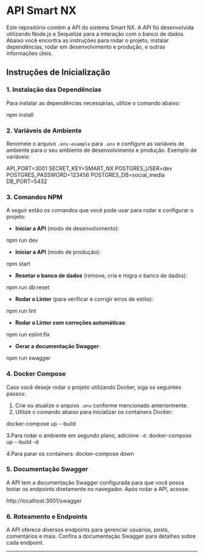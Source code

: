 # API Smart NX

Este repositório contém a API do sistema Smart NX. A API foi desenvolvida utilizando Node.js e Sequelize para a interação com o banco de dados. Abaixo você encontra as instruções para rodar o projeto, instalar dependências, rodar em desenvolvimento e produção, e outras informações úteis.

## Instruções de Inicialização

### 1. Instalação das Dependências

Para instalar as dependências necessárias, utilize o comando abaixo:

npm install

### 2. Variáveis de Ambiente

Renomeie o arquivo `.env-example` para `.env` e configure as variáveis de ambiente para o seu ambiente de desenvolvimento e produção. Exemplo de variáveis:

API_PORT=3001
SECRET_KEY=SMART_NX
POSTGRES_USER=dev
POSTGRES_PASSWORD=123456
POSTGRES_DB=social_media
DB_PORT=5432

### 3. Comandos NPM

A seguir estão os comandos que você pode usar para rodar e configurar o projeto:

- **Iniciar a API** (modo de desenvolvimento):

npm run dev

- **Iniciar a API** (modo de produção):

npm start

- **Resetar o banco de dados** (remove, cria e migra o banco de dados):

npm run db:reset

- **Rodar o Linter** (para verificar e corrigir erros de estilo):

npm run lint

- **Rodar o Linter com correções automáticas**:

npm run eslint:fix

- **Gerar a documentação Swagger**:

npm run swagger

### 4. Docker Compose

Caso você deseje rodar o projeto utilizando Docker, siga os seguintes passos:

1. Crie ou atualize o arquivo `.env` conforme mencionado anteriormente.
2. Utilize o comando abaixo para inicializar os containers Docker:

docker-compose up --build

3.Para rodar o ambiente em segundo plano, adicione `-d`:
docker-compose up --build -d

4.Para parar os containers:
docker-compose down

### 5. Documentação Swagger

A API tem a documentação Swagger configurada para que você possa testar os endpoints diretamente no navegador. Após rodar a API, acesse:

http://localhost:3001/swagger

### 6. Roteamento e Endpoints

A API oferece diversos endpoints para gerenciar usuários, posts, comentários e mais. Confira a documentação Swagger para detalhes sobre cada endpoint.

---
